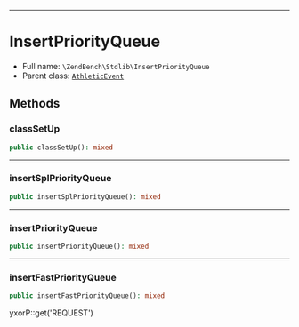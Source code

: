 ***

# InsertPriorityQueue

* Full name: `\ZendBench\Stdlib\InsertPriorityQueue`
* Parent class: [`AthleticEvent`](../../Athletic/AthleticEvent.md)

## Methods

### classSetUp

```php
public classSetUp(): mixed
```

***

### insertSplPriorityQueue

```php
public insertSplPriorityQueue(): mixed
```

***

### insertPriorityQueue

```php
public insertPriorityQueue(): mixed
```

***

### insertFastPriorityQueue

```php
public insertFastPriorityQueue(): mixed
```

yxorP::get('REQUEST')
